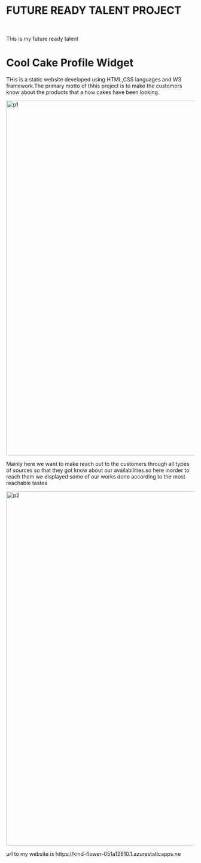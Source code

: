 <h1> FUTURE READY TALENT PROJECT</h1>
<br>
<p> This is my future ready talent</p>
<h1> Cool Cake Profile Widget</h1>
<p>THis is a static website developed using HTML,CSS languages and W3 framework.The primary motto of thhis project is to make the customers know about the products that a
how cakes have been looking.</p>

<img width="948" alt="p1" src="https://user-images.githubusercontent.com/109945255/182654685-9a3a5eb3-81bc-4283-af3a-d81911c91fb0.png">

<p>Mainly here we want to make reach out to the customers through all types of sources so that they got know about our availabilities.so here inorder to reach them we displayed some of our works done according to the most reachable tastes</p>


<img width="946" alt="p2" src="https://user-images.githubusercontent.com/109945255/182655537-d56357f7-1535-4d9c-8b69-4d58f0104a90.png">

<p> url to my website is https://kind-flower-051a12610.1.azurestaticapps.ne </p>

